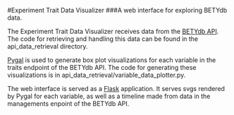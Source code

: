 #Experiment Trait Data Visualizer
###A web interface for exploring BETYdb data.

The Experiment Trait Data Visualizer receives data from the [BETYdb API](https://pecan.gitbooks.io/betydb-data-access/content/).
The code for retrieving and handling this data can be found in the api_data_retrieval directory.

[Pygal](http://pygal.org/en/stable/) is used to generate box plot visualizations for each variable in the traits endpoint of the BETYdb API.
The code for generating these visualizations is in api_data_retrieval/variable_data_plotter.py.

The web interface is served as a [Flask](http://flask.pocoo.org/) application.
It serves svgs rendered by Pygal for each variable, as well as a timeline made from data in the managements enpoint of the BETYdb API.
